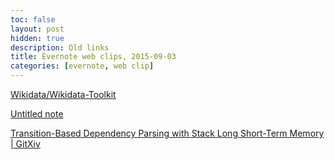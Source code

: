 ```yaml
---
toc: false
layout: post
hidden: true
description: Old links
title: Evernote web clips, 2015-09-03
categories: [evernote, web clip]
---
```


[Wikidata/Wikidata-Toolkit](https://github.com/Wikidata/Wikidata-Toolkit)

[Untitled note](http://lcl.uniroma1.it/nasari/)

[Transition-Based Dependency Parsing with Stack Long Short-Term Memory | GitXiv](http://gitxiv.com/posts/qEQvDP8eidkAsGcPQ/transition-based-dependency-parsing-with-stack-long-short)

